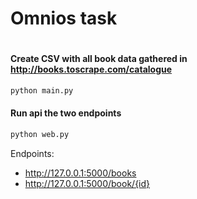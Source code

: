 # Omnios task
#
#### Create CSV with all book data gathered in http://books.toscrape.com/catalogue
```sh
python main.py
```
#### Run api the two endpoints
```sh
python web.py
```
Endpoints:
- http://127.0.0.1:5000/books
- http://127.0.0.1:5000/book/{id}
